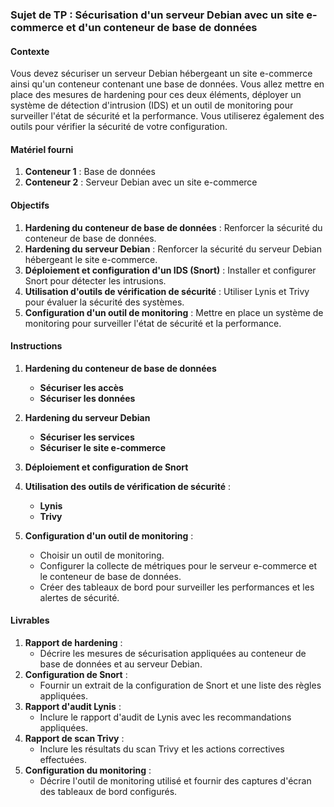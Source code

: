 

### Sujet de TP : Sécurisation d'un serveur Debian avec un site e-commerce et d'un conteneur de base de données

#### Contexte
Vous devez sécuriser un serveur Debian hébergeant un site e-commerce ainsi qu'un conteneur contenant une base de données. Vous allez mettre en place des mesures de hardening pour ces deux éléments, déployer un système de détection d'intrusion (IDS) et un outil de monitoring pour surveiller l'état de sécurité et la performance. Vous utiliserez également des outils pour vérifier la sécurité de votre configuration.

#### Matériel fourni
1. **Conteneur 1** : Base de données 
2. **Conteneur 2** : Serveur Debian avec un site e-commerce

#### Objectifs
1. **Hardening du conteneur de base de données** : Renforcer la sécurité du conteneur de base de données.
2. **Hardening du serveur Debian** : Renforcer la sécurité du serveur Debian hébergeant le site e-commerce.
3. **Déploiement et configuration d'un IDS (Snort)** : Installer et configurer Snort pour détecter les intrusions.
4. **Utilisation d'outils de vérification de sécurité** : Utiliser Lynis et Trivy pour évaluer la sécurité des systèmes.
5. **Configuration d'un outil de monitoring** : Mettre en place un système de monitoring pour surveiller l'état de sécurité et la performance.

#### Instructions

1. **Hardening du conteneur de base de données**
   - **Sécuriser les accès**
   - **Sécuriser les données**

2. **Hardening du serveur Debian**
   - **Sécuriser les services**
   - **Sécuriser le site e-commerce**

3. **Déploiement et configuration de Snort**
  
4. **Utilisation des outils de vérification de sécurité** :
   - **Lynis**
   - **Trivy**

5. **Configuration d'un outil de monitoring** :
   - Choisir un outil de monitoring.
   - Configurer la collecte de métriques pour le serveur e-commerce et le conteneur de base de données.
   - Créer des tableaux de bord pour surveiller les performances et les alertes de sécurité.

#### Livrables
1. **Rapport de hardening** :
   - Décrire les mesures de sécurisation appliquées au conteneur de base de données et au serveur Debian.
2. **Configuration de Snort** :
   - Fournir un extrait de la configuration de Snort et une liste des règles appliquées.
3. **Rapport d'audit Lynis** :
   - Inclure le rapport d'audit de Lynis avec les recommandations appliquées.
4. **Rapport de scan Trivy** :
   - Inclure les résultats du scan Trivy et les actions correctives effectuées.
5. **Configuration du monitoring** :
   - Décrire l'outil de monitoring utilisé et fournir des captures d'écran des tableaux de bord configurés.

